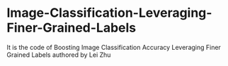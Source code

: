 # Image-Classification-Leveraging-Finer-Grained-Labels
It is the code of Boosting Image Classification Accuracy Leveraging Finer Grained Labels authored by Lei Zhu
